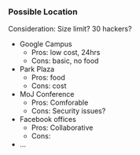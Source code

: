 ### Possible Location 

Consideration: Size limit? 30 hackers?

* Google Campus
	* Pros: low cost, 24hrs
	* Cons: basic, no food
* Park Plaza 
	* Pros: food
	* Cons: cost
* MoJ Conference
	* Pros: Comforable
	* Cons: Security issues?
* Facebook offices
	* Pros: Collaborative
	* Cons:
* …

